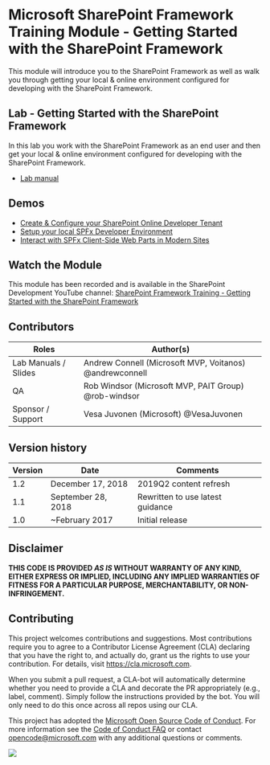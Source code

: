 # Microsoft SharePoint Framework Training Module - Getting Started with the SharePoint Framework

This module will introduce you to the SharePoint Framework as well as walk you through getting your local & online environment configured for developing with the SharePoint Framework.

## Lab - Getting Started with the SharePoint Framework

In this lab you work with the SharePoint Framework as an end user and then get your local & online environment configured for developing with the SharePoint Framework.

* [Lab manual](./Lab.md)

## Demos

* [Create & Configure your SharePoint Online Developer Tenant](./Demos/01-appcatalog)
* [Setup your local SPFx Developer Environment](./Demos/02-setup-env)
* [Interact with SPFx Client-Side Web Parts in Modern Sites](./Demos/03-webpart)

## Watch the Module

This module has been recorded and is available in the SharePoint Development YouTube channel: [SharePoint Framework Training - Getting Started with the SharePoint Framework](https://www.youtube.com/watch?v=_Pt5cnU4MpU&list=PLR9nK3mnD-OV-RPXQ3Lco845qoEy7VJoc)

## Contributors

|        Roles         |                        Author(s)                        |
| -------------------- | ------------------------------------------------------- |
| Lab Manuals / Slides | Andrew Connell (Microsoft MVP, Voitanos) @andrewconnell |
| QA                   | Rob Windsor (Microsoft MVP, PAIT Group) @rob-windsor    |
| Sponsor / Support    | Vesa Juvonen (Microsoft) @VesaJuvonen                   |

## Version history

| Version |        Date        |             Comments             |
| ------- | ------------------ | -------------------------------- |
| 1.2     | December 17, 2018  | 2019Q2 content refresh           |
| 1.1     | September 28, 2018 | Rewritten to use latest guidance |
| 1.0     | ~February 2017     | Initial release                  |

## Disclaimer

**THIS CODE IS PROVIDED *AS IS* WITHOUT WARRANTY OF ANY KIND, EITHER EXPRESS OR IMPLIED, INCLUDING ANY IMPLIED WARRANTIES OF FITNESS FOR A PARTICULAR PURPOSE, MERCHANTABILITY, OR NON-INFRINGEMENT.**

## Contributing

This project welcomes contributions and suggestions.  Most contributions require you to agree to a
Contributor License Agreement (CLA) declaring that you have the right to, and actually do, grant us
the rights to use your contribution. For details, visit https://cla.microsoft.com.

When you submit a pull request, a CLA-bot will automatically determine whether you need to provide
a CLA and decorate the PR appropriately (e.g., label, comment). Simply follow the instructions
provided by the bot. You will only need to do this once across all repos using our CLA.

This project has adopted the [Microsoft Open Source Code of Conduct](https://opensource.microsoft.com/codeofconduct/).
For more information see the [Code of Conduct FAQ](https://opensource.microsoft.com/codeofconduct/faq/) or
contact [opencode@microsoft.com](mailto:opencode@microsoft.com) with any additional questions or comments.

<img src="https://telemetry.sharepointpnp.com/sp-dev-training-spfx-getting-started" />